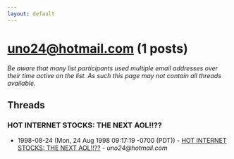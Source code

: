 ```yaml
---
layout: default
---
```


# uno24@hotmail.com (1 posts)

_Be aware that many list participants used multiple email addresses over their time active on the list. As such this page may not contain all threads available._

## Threads

### HOT INTERNET STOCKS: THE NEXT AOL!!??
+ 1998-08-24 (Mon, 24 Aug 1998 09:17:19 -0700 (PDT)) - [HOT INTERNET STOCKS: THE NEXT AOL!!??](/archive/1998/08/5569e3dbfcbb1e11bddb7309f9a6e4746cb9ee522b28ac5a3e64f2bed89a1133) - _uno24@hotmail.com_

